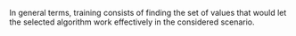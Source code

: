 In general terms, training consists of finding the set of values that would let the selected algorithm work effectively in the considered scenario.
